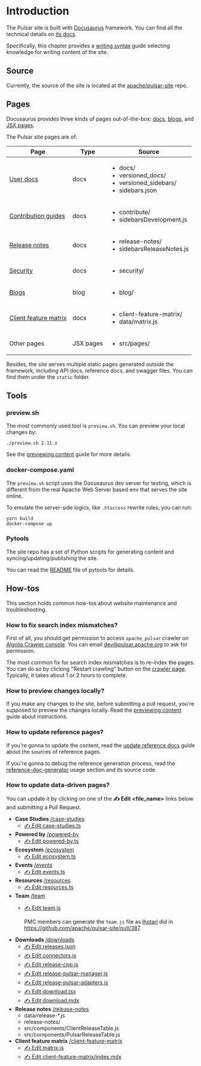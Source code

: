# Introduction

The Pulsar site is built with [Docusaurus](http://docusaurus.io/) framework. You can find all the technical details on [its docs](https://docusaurus.io/docs).

Specifically, this chapter provides a [writing syntax](document-syntax.md) guide selecting knowledge for writing content of the site.

## Source

Currently, the source of the site is located at the [apache/pulsar-site](http://github.com/apache/pulsar-site) repo.

## Pages

Docusaurus provides three kinds of pages out-of-the-box: [docs](https://docusaurus.io/docs/docs-introduction), [blogs](https://docusaurus.io/docs/blog), and [JSX pages](https://docusaurus.io/docs/creating-pages).

The Pulsar site pages are of:

| Page                                                       | Type      | Source                                                                                            |
|------------------------------------------------------------|-----------|---------------------------------------------------------------------------------------------------|
| [User docs](pathname:///docs)                              | docs      | <ul><li>docs/</li><li>versioned_docs/</li><li>versioned_sidebars/</li><li>sidebars.json</li></ul> |
| [Contribution guides](about.md)                            | docs      | <ul><li>contribute/</li><li>sidebarsDevelopment.js</li></ul>                                      |
| [Release notes](pathname:///release-notes)                 | docs      | <ul><li>release-notes/</li><li>sidebarsReleaseNotes.js</li></ul>                                  |
| [Security](pathname:///security)                           | docs      | <ul><li>security/</li></ul>                                                                       |
| [Blogs](pathname:///blog)                                  | blog      | <ul><li>blog/</li></ul>                                                                           |
| [Client feature matrix](pathname:///client-feature-matrix) | docs      | <ul><li>client-feature-matrix/</li><li>data/matrix.js</li></ul>                                   |
| Other pages                                                | JSX pages | <ul><li>src/pages/</li></ul>                                                                      |

Besides, the site serves multiple static pages generated outside the framework, including API docs, reference docs, and swagger files. You can find them under the `static` folder.

## Tools

### preview.sh

The most commonly used tool is `preview.sh`. You can preview your local changes by:

```shell
./preview.sh 2.11.x
```

See the [previewing content](document-preview.md) guide for more details.

### docker-compose.yaml

The `preview.sh` script uses the Docusaurus dev server for testing, which is different from the real Apache Web Server based env that serves the site online.

To emulate the server-side logics, like `.htaccess` rewrite rules, you can run:

```shell
yarn build
docker-compose up
```

### Pytools

The site repo has a set of Python scripts for generating content and syncing/updating/publishing the site.

You can read the [README](https://github.com/apache/pulsar-site/tree/main/tools/pytools/README.md) file of pytools for details.

## How-tos

This section holds common how-tos about website maintenance and troubleshooting.

### How to fix search index mismatches?

First of all, you should get permission to access `apache_pulsar` crawler on [Algolia Crawler console](https://crawler.algolia.com/). You can email dev@pulsar.apache.org to ask for permission.

The most common fix for search index mismatches is to re-index the pages. You can do so by clicking "Restart crawling" button on the [crawler page](https://crawler.algolia.com/admin/crawlers/7a3458ba-2373-47d5-9520-90cc9cc10736/overview). Typically, it takes about 1 or 2 hours to complete.

### How to preview changes locally?

If you make any changes to the site, before submitting a pull request, you're supposed to preview the changes locally. Read the [previewing content](document-preview.md) guide about instructions.

### How to update reference pages?

If you're gonna to update the content, read the [update reference docs](document-contribution.md#update-reference-docs) guide about the sources of reference pages.

If you're gonna to debug the reference generation process, read the [reference-doc-generator](https://github.com/apache/pulsar-site/tree/main/tools/pytools#reference-doc-generator) usage section and its source code.

### How to update data-driven pages?

You can update it by clicking on one of the **✍️ Edit <file_name>** links below and submitting a Pull Request.

* **Case Studies** [/case-studies](pathname:///case-studies)
  * [✍️ Edit case-studies.ts](https://github.com/apache/pulsar-site/edit/main/data/case-studies.ts)
* **Powered by** [/powered-by](pathname:///powered-by)
  * [✍️ Edit powered-by.ts](https://github.com/apache/pulsar-site/edit/main/data/powered-by.ts)
* **Ecosystem** [/ecosystem](pathname:///ecosystem)
  * [✍️ Edit ecosystem.ts](https://github.com/apache/pulsar-site/edit/main/data/ecosystem.ts)
* **Events** [/events](pathname:///events)
  * [✍️ Edit events.ts](https://github.com/apache/pulsar-site/edit/main/data/events.ts)
* **Resources** [/resources](pathname:///resources)
  * [✍️ Edit resources.ts](https://github.com/apache/pulsar-site/edit/main/data/resources.ts)
* **Team** [/team](pathname:///team)
  * [✍️ Edit team.js](https://github.com/apache/pulsar-site/edit/main/data/team.js)

    PMC members can generate the `team.js` file as [lhotari](https://github.com/lhotari) did in https://github.com/apache/pulsar-site/pull/387.
* **Downloads** [/downloads](pathname:///download)
  * [✍️ Edit releases.json](https://github.com/apache/pulsar-site/edit/main/releases.json)
  * [✍️ Edit connectors.js](https://github.com/apache/pulsar-site/edit/main/data/connectors.js)
  * [✍️ Edit release-cpp.js](https://github.com/apache/pulsar-site/edit/main/data/release-cpp.js)
  * [✍️ Edit release-pulsar-manager.js](https://github.com/apache/pulsar-site/edit/main/data/release-pulsar-manager.js)
  * [✍️ Edit release-pulsar-adapters.js](https://github.com/apache/pulsar-site/edit/main/data/release-pulsar-adapters.js)
  * [✍️ Edit download.tsx](https://github.com/apache/pulsar-site/edit/main/src/components/download.tsx)
  * [✍️ Edit download.mdx](https://github.com/apache/pulsar-site/edit/main/src/pages/download.mdx)
* **Release notes** [/release-notes](pathname:///release-notes)
  * data/release-*.js
  * release-notes/
  * src/components/ClientReleaseTable.js
  * src/components/PulsarReleaseTable.js
* **Client feature matrix** [/client-feature-matrix](pathname:///client-feature-matrix)
  * [✍️ Edit matrix.js](https://github.com/apache/pulsar-site/edit/main/data/matrix.js)
  * [✍️ Edit client-feature-matrix/index.mdx](https://github.com/apache/pulsar-site/edit/main/client-feature-matrix/index.mdx)
